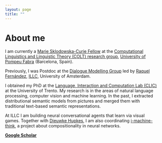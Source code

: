 ```yaml
---
layout: page
title: ""
---
```



# About me

I am currently a [Marie Sklodowska-Curie Fellow](https://ec.europa.eu/research/mariecurieactions/) at the [Computational Linguistics and 
Linguistic Theory (COLT) research group](https://www.upf.edu/web/colt), [University of Pompeu Fabra](https://www.upf.edu/) (Barcelona, Spain).

Previously, I was Postdoc at the 
[Dialogue Modelling Group](https://staff.fnwi.uva.nl/r.fernandezrovira/dialogue-group.php)
led by [Raquel Fernández](https://staff.fnwi.uva.nl/r.fernandezrovira/), [ILLC](http://www.illc.uva.nl/), 
University of Amsterdam.

I obtained my PhD at the [Language, Interaction and Computation Lab (CLIC)](http://clic.cimec.unitn.it/) at the 
University of Trento. My research is in the areas of natural language 
processing, computer vision and machine learning. In the past, I extracted distributional semantic models from pictures and 
merged them with traditional text-based semantic representations. 

At ILLC I am building 
neural conversational agents that learn via visual games. Together with 
[Dieuwke Hupkes](http://dieuwkehupkes.nl/),
I am also coordinating [i-machine-think](https://github.com/i-machine-think), 
a project about compositionality in neural networks. 

**[Google Scholar](https://scholar.google.com/citations?user=Oyb3NYgAAAAJ&hl=en)**
